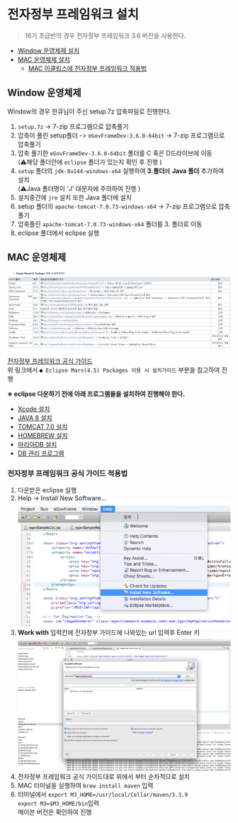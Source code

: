 # 전자정부 프레임워크 설치

>16기 초급반의 경우 전자정부 프레임워크 3.6 버전을 사용한다.

- [Window 운영체제 설치](#window-운영체제)
- [MAC 운영체제 설치](#mac-운영체제)
  - [MAC 이클립스에 전자정부 프레임워크 적용법](#전자정부-프레임워크-공식-가이드-적용법)

## Window 운영체제

Window의 경우 한큐님이 주신 setup.7z 압축파일로 진행한다.  
1. `setup.7z` -> 7-zip 프로그램으로 압축풀기
1. 압축이 풀린 setup폴더 -> `eGovFrameDev-3.6.0-64bit` -> 7-zip 프로그램으로 압축풀기
1. 압축 풀기한 `eGovFrameDev-3.6.0-64bit` 폴더를 C 혹은 D드라이브에 이동  
(⚠️해당 폴더안에 `eclipse` 폴더가 있는지 확인 후 진행 )
1. `setup` 폴더의 `jdk-8u144-windows-x64` 실행하여 **3.폴더**에 **Java 폴더** 추가하여 설치  
(⚠️Java 폴더명이 'J' 대문자에 주의하여 진행 )
1. 설치중간에 `jre` 설치 또한 Java 폴더에 설치
1. setup 폴더의 `apache-tomcat-7.0.73-windows-x64` -> 7-zip 프로그램으로 압축풀기
1. 압축풀린 `apache-tomcat-7.0.73-windows-x64` 폴더를 3. 폴더로 이동
1. eclipse 폴더에서 eclipse 실행

## MAC 운영체제

![](/images/1주차/전자정부36.png)

[전자정부 프레임워크 공식 가이드](http://www.egovframe.org/wiki/doku.php?id=egovframework:dev2:install_guide)  
위 링크에서 `● Eclipse Mars(4.5) Packages 이용 시 설치가이드` 부분을 참고하여 진행

**※ eclipse 다운하기 전에 아래 프로그램들을 설치하여 진행해야 한다.**  
- [Xcode 설치](https://itunes.apple.com/kr/app/xcode/id497799835?mt=12)
- [JAVA 8 설치](http://www.oracle.com/technetwork/java/javase/downloads/jdk8-downloads-2133151.html)
- [TOMCAT 7.0 설치](https://tomcat.apache.org/download-70.cgi)
- [HOMEBREW 설치](http://humble.tistory.com/26)
- [마리아DB 설치](http://devuryu.tistory.com/41)
- [DB 관리 프로그램](https://www.sequelpro.com)

### 전자정부 프레임워크 공식 가이드 적용법

1. 다운받은 eclipse 실행
2. Help -> Install New Software...
![](/images/1주차/플러그인설치.png)
3. **Work with** 입력칸에 전자정부 가이드에 나와있는 url 입력후 Enter 키 
![](/images/1주차/소프트웨어설치.png)
4. 전자정부 프레임워크 공식 가이드대로 위에서 부터 순차적으로 설치
5. MAC 터미널을 실행하여 `brew install maven` 입력
6. 터미널에서 `export M3_HOME=/usr/local/Cellar/maven/3.3.9`  
`export M3=$M3_HOME/bin`입력  
메이븐 버전은 확인하여 진행